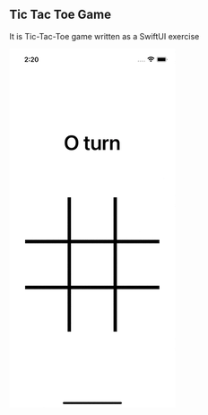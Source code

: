 ## Tic Tac Toe Game
It is Tic-Tac-Toe game written as a SwiftUI exercise

![](https://github.com/yavuzaytekin/SwiftUI-Samples/blob/main/tic-tac-toe/tic-tac-toe.gif)
